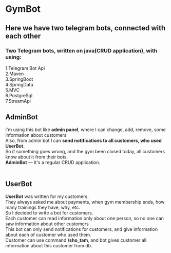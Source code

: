 # GymBot
## Here we have two telegram bots, connected with each other
### Two Telegram bots, written on java(CRUD application), with using:</br>
1.Telegram Bot Api</br>
2.Maven</br>
3.SpringBoot</br>
4.SpringData</br>
5.MVC</br>
6.PostgreSql</br>
7.StreamApi
## AdminBot
I'm using this bot like **admin panel**, where I can change, add, remove, some information about customers</br>
Also, from admin bot I can **send notifications to all customers, who used UserBot.**</br>
So if something goes wrong, and the gym been closed today, all customers know about it from their bots. 
</br>
**AdminBot** — it's a regular CRUD application.
</br>
</br>
## UserBot
**UserBot** was written for my customers.</br>
They always asked me about payments, when gym membership ends, how many trainings they have, why, etc.</br>
So I decided to write a bot for customers.</br>
Each customer can read information only about one person, so no one can saw information about other customers</br>
This bot can only send notifications for customers, and give information about each of customer who used them.</br>
Customer can use command **/sho_tam**, and bot gives customer all information about this customer from db.
